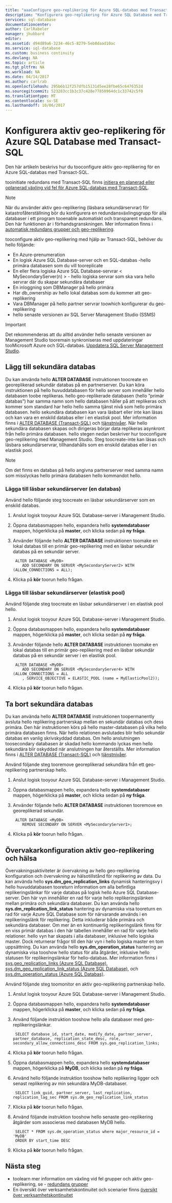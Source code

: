 ```yaml
---
title: "aaaConfigure geo-replikering för Azure SQL-databas med Transact-SQL | Microsoft Docs"
description: "Konfigurera geo-replikering för Azure SQL Database med Transact-SQL"
services: sql-database
documentationcenter: 
author: CarlRabeler
manager: jhubbard
editor: 
ms.assetid: d94d89a6-3234-46c5-8279-5eb8daad10ac
ms.service: sql-database
ms.custom: business continuity
ms.devlang: NA
ms.topic: article
ms.tgt_pltfrm: NA
ms.workload: NA
ms.date: 04/14/2017
ms.author: carlrab
ms.openlocfilehash: 295b6b12f257dfb15131d5ee28fbe65c6476352d
ms.sourcegitcommit: 523283cc1b3c37c428e77850964dc1c33742c5f0
ms.translationtype: MT
ms.contentlocale: sv-SE
ms.lasthandoff: 10/06/2017
---
```

# <a name="configure-active-geo-replication-for-azure-sql-database-with-transact-sql"></a>Konfigurera aktiv geo-replikering för Azure SQL Database med Transact-SQL

Den här artikeln beskrivs hur du tooconfigure aktiv geo-replikering för en Azure SQL-databas med Transact-SQL.

tooinitiate redundans med Transact-SQL finns [initiera en planerad eller oplanerad växling vid fel för Azure SQL-databas med Transact-SQL](sql-database-geo-replication-failover-transact-sql.md).

> [!NOTE]
> När du använder aktiv geo-replikering (läsbara sekundärservrar) för katastrofåterställning bör du konfigurera en redundansväxlingsgrupp för alla databaser i ett program tooenable automatiskt och transparent redundans. Den här funktionen är i förhandsgranskningen. Mer information finns i [automatisk redundans grupper och geo-replikering](sql-database-geo-replication-overview.md).
> 
> 

tooconfigure aktiv geo-replikering med hjälp av Transact-SQL, behöver du hello följande:

* En Azure-prenumeration
* En logisk Azure SQL Database-server <MyLocalServer> och en SQL-databas <MyDB> -hello primära databasen som du vill tooreplicate
* En eller flera logiska Azure SQL Database-servrar < MySecondaryServer(n) > - hello logiska servrar som ska vara hello servrar där du skapar sekundära databaser
* En inloggning som DBManager på hello primära
* Har db_ownership av hello lokal databas som du kommer att geo-replikering
* Vara DBManager på hello partner servrar toowhich konfigurerar du geo-replikering
* hello senaste versionen av SQL Server Management Studio (SSMS)

> [!IMPORTANT]
> Det rekommenderas att du alltid använder hello senaste versionen av Management Studio tooremain synkroniseras med uppdateringar tooMicrosoft Azure och SQL-databas. [Uppdatera SQL Server Management Studio](https://msdn.microsoft.com/library/mt238290.aspx).
> 
> 

## <a name="add-secondary-database"></a>Lägg till sekundära databas
Du kan använda hello **ALTER DATABASE** instruktionen toocreate en georeplikerad sekundär databas på en partnerserver. Du kan köra instruktionen på hello huvuddatabasen för hello server som innehåller hello databasen toobe replikeras. hello geo-replikerade databasen (hello ”primär databas”) har samma namn som hello databasen håller på att replikeras och kommer som standard har hello hello samma tjänst nivå som hello primära databasen. hello sekundära databasen kan vara läsbart eller inte kan läsas och kan vara en enskild databas eller i en elastisk pool. Mer information finns i [ALTER DATABASE (Transact-SQL)](https://msdn.microsoft.com/library/mt574871.aspx) och [tjänstnivåer](sql-database-service-tiers.md).
När hello sekundära databasen skapas och dirigeras börjar data replikeras asynkront från hello primära databasen. hello stegen nedan beskriver hur tooconfigure geo-replikering med Management Studio. Steg toocreate-inte kan läsas och läsbara sekundärservrar, tillhandahålls som en enskild databas eller i en elastisk pool.

> [!NOTE]
> Om det finns en databas på hello angivna partnerserver med samma namn som misslyckas hello primära databasen hello kommandot hello.
> 

### <a name="add-readable-secondary-single-database"></a>Lägga till läsbar sekundärserver (en databas)
Använd hello följande steg toocreate en läsbar sekundärserver som en enskild databas.

1. Anslut logisk tooyour Azure SQL Database-server i Management Studio.
2. Öppna databasmappen hello, expandera hello **systemdatabaser** mappen, högerklicka på **master**, och klicka sedan på **ny fråga**.
3. Använder följande hello **ALTER DATABASE** instruktionen toomake en lokal databas till en primär geo-replikering med en läsbar sekundär databas på en sekundär server.
   
        ALTER DATABASE <MyDB>
           ADD SECONDARY ON SERVER <MySecondaryServer2> WITH (ALLOW_CONNECTIONS = ALL);
4. Klicka på **kör** toorun hello frågan.

### <a name="add-readable-secondary-elastic-pool"></a>Lägga till läsbar sekundärserver (elastisk pool)
Använd följande steg toocreate en läsbar sekundärserver i en elastisk pool hello.

1. Anslut logisk tooyour Azure SQL Database-server i Management Studio.
2. Öppna databasmappen hello, expandera hello **systemdatabaser** mappen, högerklicka på **master**, och klicka sedan på **ny fråga**.
3. Använder följande hello **ALTER DATABASE** instruktionen toomake en lokal databas till en primär geo-replikering med en läsbar sekundär databas på en sekundär server i en elastisk pool.
   
        ALTER DATABASE <MyDB>
           ADD SECONDARY ON SERVER <MySecondaryServer4> WITH (ALLOW_CONNECTIONS = ALL
           , SERVICE_OBJECTIVE = ELASTIC_POOL (name = MyElasticPool2));
4. Klicka på **kör** toorun hello frågan.

## <a name="remove-secondary-database"></a>Ta bort sekundära databas
Du kan använda hello **ALTER DATABASE** instruktionen toopermanently avsluta hello replikering partnerskap mellan en sekundär databas och dess primära. Den här instruktionen körs på hello master-databasen på vilka hello primära databasen finns. När hello relationen avslutades blir hello sekundär databas en vanlig skrivskyddad databas. Om hello anslutningen toosecondary databasen är skadad hello kommando lyckas men hello sekundära blir oskyddad när anslutningen har återställts. Mer information finns i [ALTER DATABASE (Transact-SQL)](https://msdn.microsoft.com/library/mt574871.aspx) och [tjänstnivåer](sql-database-service-tiers.md).

Använd följande steg tooremove georeplikerad sekundära från ett geo-replikering partnerskap hello.

1. Anslut logisk tooyour Azure SQL Database-server i Management Studio.
2. Öppna databasmappen hello, expandera hello **systemdatabaser** mappen, högerklicka på **master**, och klicka sedan på **ny fråga**.
3. Använder följande hello **ALTER DATABASE** instruktionen tooremove en georeplikerad sekundär.
   
        ALTER DATABASE <MyDB>
           REMOVE SECONDARY ON SERVER <MySecondaryServer1>;
4. Klicka på **kör** toorun hello frågan.

## <a name="monitor-active-geo-replication-configuration-and-health"></a>Övervakarkonfiguration aktiv geo-replikering och hälsa

Övervakningsaktiviteter är övervakning av hello geo-replikering konfiguration och övervakning av hälsotillstånd för replikering av data.  Du kan använda hello **sys.dm_geo_replication_links** dynamisk hanteringsvy i hello huvuddatabasen tooreturn information om alla befintliga replikeringslänkar för varje databas på logisk hello Azure SQL Database-server. Den här vyn innehåller en rad för varje hello replikeringslänken mellan primära och sekundära databaser. Du kan använda hello **sys.dm_replication_link_status** hantering av dynamiska visa tooreturn en rad för varje Azure SQL Database som för närvarande används i en replikeringslänk för replikering. Detta inkluderar både primära och sekundära databaser. Om mer än en kontinuerlig replikeringslänk finns för en viss primär databas i den här tabellen innehåller en rad för varje hello relationer. hello vyn har skapats i alla databaser, inklusive hello logiska master. Dock returnerar frågor till den här vyn i hello logiska master en tom uppsättning. Du kan använda hello **sys.dm_operation_status** hantering av dynamiska visa tooshow hello status för alla åtgärder, inklusive hello statusen för replikeringslänkar för hello-databas. Mer information finns i [sys.geo_replication_links (Azure SQL Database)](https://msdn.microsoft.com/library/mt575501.aspx), [sys.dm_geo_replication_link_status (Azure SQL Database)](https://msdn.microsoft.com/library/mt575504.aspx), och [sys.dm_operation_status (Azure SQL Databas)](https://msdn.microsoft.com/library/dn270022.aspx).

Använd följande steg toomonitor en aktiv geo-replikering partnerskap hello.

1. Anslut logisk tooyour Azure SQL Database-server i Management Studio.
2. Öppna databasmappen hello, expandera hello **systemdatabaser** mappen, högerklicka på **master**, och klicka sedan på **ny fråga**.
3. Använd följande instruktion tooshow hello alla databaser med geo-replikeringslänkar.
   
        SELECT database_id, start_date, modify_date, partner_server, partner_database, replication_state_desc, role, secondary_allow_connections_desc FROM sys.geo_replication_links;
4. Klicka på **kör** toorun hello frågan.
5. Öppna databasmappen hello, expandera hello **systemdatabaser** mappen, högerklicka på **MyDB**, och klicka sedan på **ny fråga**.
6. Använd hello följande instruktion tooshow hello replikering ligger och senast replikering av min sekundära MyDB-databaser.
   
        SELECT link_guid, partner_server, last_replication, replication_lag_sec FROM sys.dm_geo_replication_link_status
7. Klicka på **kör** toorun hello frågan.
8. Använd följande instruktion tooshow hello senaste geo-replikering åtgärder som associeras med databasen MyDB hello.
   
        SELECT * FROM sys.dm_operation_status where major_resource_id = 'MyDB'
        ORDER BY start_time DESC
9. Klicka på **kör** toorun hello frågan.

## <a name="next-steps"></a>Nästa steg
* toolearn mer information om växling vid fel grupper och aktiv geo-replikering, se - [redundans grupper](sql-database-geo-replication-overview.md)
* En översikt över verksamhetskontinuitet och scenarier finns [översikt över verksamhetskontinuitet](sql-database-business-continuity.md)

